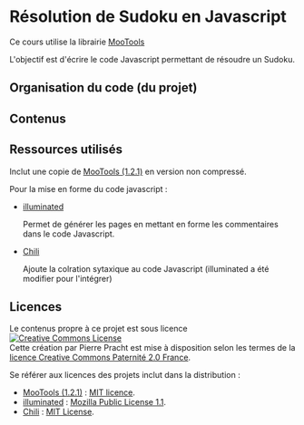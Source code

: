# Résolution de Sudoku en Javascript

Ce cours utilise la librairie [MooTools](http://mootools.net/)

L'objectif est d'écrire le code Javascript permettant de résoudre un Sudoku.

## Organisation du code (du projet)

## Contenus

## Ressources utilisés

Inclut une copie de [MooTools (1.2.1)](http://mootools.net/download) en version non compressé.

Pour la mise en forme du code javascript :

* [illuminated](http://code.google.com/p/code-illuminated/)
  
  Permet de générer les pages en mettant en forme les commentaires dans le code Javascript.
  
* [Chili](http://noteslog.com/chili/)
  
  Ajoute la colration sytaxique au code Javascript (illuminated a été modifier pour l'intégrer)

## Licences

Le contenus propre à ce projet est sous licence <a rel="license" href="http://creativecommons.org/licenses/by/2.0/fr/"><img alt="Creative Commons License" style="border-width:0" src="http://i.creativecommons.org/l/by/2.0/fr/80x15.png" /></a><br />Cette cr&#233;ation par <span xmlns:cc="http://creativecommons.org/ns#" property="cc:attributionName">Pierre Pracht</span> est mise &#224; disposition selon les termes de la <a rel="license" href="http://creativecommons.org/licenses/by/2.0/fr/">licence Creative Commons Paternit&#233; 2.0 France</a>.

Se référer aux licences des projets inclut dans la distribution :

* [MooTools (1.2.1)](http://mootools.net/) : [MIT licence](http://www.opensource.org/licenses/mit-license.php).
* [illuminated](http://code.google.com/p/code-illuminated/) : [Mozilla Public License 1.1](http://www.mozilla.org/MPL/).
* [Chili](http://noteslog.com/chili/) : [MIT License](http://www.opensource.org/licenses/mit-license.php).
